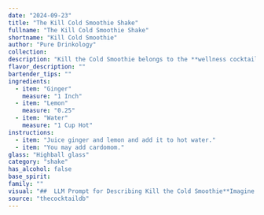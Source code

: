 ```yaml
---
date: "2024-09-23"
title: "The Kill Cold Smoothie Shake"
fullname: "The Kill Cold Smoothie Shake"
shortname: "Kill Cold Smoothie"
author: "Pure Drinkology"
collection:
description: "Kill the Cold Smoothie belongs to the **wellness cocktail** family, a modern twist on traditional medicinal remedies.  This drink draws inspiration from ancient folk remedies that used ginger and lemon to soothe sore throats and fight colds. "
flavor_description: ""
bartender_tips: ""
ingredients:
  - item: "Ginger"
    measure: "1 Inch"
  - item: "Lemon"
    measure: "0.25"
  - item: "Water"
    measure: "1 Cup Hot"
instructions:
  - item: "Juice ginger and lemon and add it to hot water."
  - item: "You may add cardomom."
glass: "Highball glass"
category: "shake"
has_alcohol: false
base_spirit:
family: ""
visual: "##  LLM Prompt for Describing Kill the Cold Smoothie**Imagine a vibrant, healthy smoothie made with fresh ginger, lemon, and water. Describe its appearance, focusing on the following:*** **Color:** What shades of yellow, orange, or even green does the smoothie have? Is it a pale, bright, or deep color?* **Texture:** Is it smooth and creamy, or does it have chunks of ginger? Is it thick and dense or light and airy?* **Garnish:**  Are there any garnishes like a lemon wedge, a ginger slice, or a sprig of mint?* **Glass:** Is it served in a tall glass, a short glass, or a mason jar? * **Overall impression:** How does the smoothie look to you? Is it refreshing, inviting, or even a little intimidating?**Example:** The Kill the Cold smoothie is a vibrant, almost neon, yellow-orange color. It's thick and slightly frothy, with tiny flecks of ginger visible. A thin slice of lemon and a sprig of mint adorn the rim of the tall glass. The smoothie looks refreshing and invigorating, like a burst of sunshine in a glass. "
source: "thecocktaildb"
---
```


